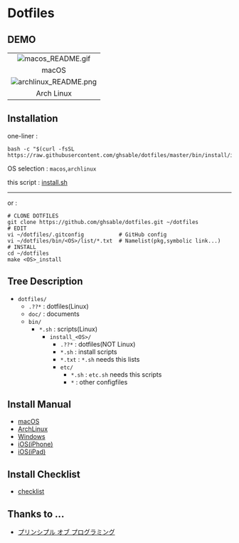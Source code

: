 # Dotfiles
  
## DEMO
<table style="table-layout:fixed;" width="100%">
  <tbody align="center">
    <tr>
      <td><img src="https://raw.githubusercontent.com/ghsable/dotfiles/master/bin/install/macos/README.gif" alt="macos_README.gif"></td>
    </tr>
    <tr>
      <td>macOS</td>
    </tr>
    <tr>
      <td><img src="https://raw.githubusercontent.com/ghsable/dotfiles/master/bin/install/archlinux/README.png" alt="archlinux_README.png"></td>
    </tr>
    <tr>
      <td>Arch Linux</td>
    </tr>
  </tbody>
</table>

## Installation
one-liner : 

    bash -c "$(curl -fsSL https://raw.githubusercontent.com/ghsable/dotfiles/master/bin/install/install.sh)"

OS selection :
`macos`,`archlinux`

this script : 
[install.sh](https://github.com/ghsable/dotfiles/blob/master/bin/install/install.sh)

- - -
or : 

    # CLONE DOTFILES
    git clone https://github.com/ghsable/dotfiles.git ~/dotfiles
    # EDIT
    vi ~/dotfiles/.gitconfig           # GitHub config
    vi ~/dotfiles/bin/<OS>/list/*.txt  # Namelist(pkg,symbolic link...)
    # INSTALL
    cd ~/dotfiles
    make <OS>_install

## Tree Description
* `dotfiles/`
    * `.??*` : dotfiles(Linux)
    * `doc/` : documents
    * `bin/`
      * `*.sh` : scripts(Linux)
        * `install_<OS>/`
          * `.??*`  : dotfiles(NOT Linux)
          * `*.sh`  : install scripts
          * `*.txt` : `*.sh` needs this lists
          * `etc/`
            * `*.sh` : `etc.sh` needs this scripts
            * `*`    : other configfiles

## Install Manual
* [macOS](https://github.com/ghsable/dotfiles/blob/master/bin/install_macos/README.md)
* [ArchLinux](https://github.com/ghsable/dotfiles/blob/master/bin/install_archlinux/README.md)
* [Windows](https://github.com/ghsable/dotfiles/blob/master/bin/install_windows/README.md)
* [iOS(iPhone)](https://github.com/ghsable/dotfiles/blob/master/bin/install_ios/iphone/README.md)
* [iOS(iPad)](https://github.com/ghsable/dotfiles/blob/master/bin/install_ios/ipad/README.md)

## Install Checklist
* [checklist](https://github.com/ghsable/dotfiles/blob/master/bin/install_all/checklist.md)

## Thanks to ...
* [プリンシプル オブ プログラミング](http://www.shuwasystem.co.jp/products/7980html/4614.html)
